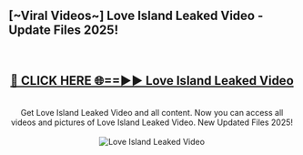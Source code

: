 <h2>[~Viral Videos~] Love Island Leaked Video - Update Files 2025!</h2>
<br>
<div align="center">
<h2><a href="https://betterlinks.top/A2PfLJ" rel="nofollow">🔴 CLICK HERE 🌐==►► Love Island Leaked Video</a></h2>
<br>
Get Love Island Leaked Video and all content. Now you can access all videos and pictures of Love Island Leaked Video. New Updated Files 2025!
<br>
<br>
<a href="https://betterlinks.top/A2PfLJ" rel="nofollow" data-target="animated-image.originalLink"><img src="https://i.ibb.co.com/WyWwxjT/player-gif2.gif" alt="Love Island Leaked Video" style="max-width: 100%; display: inline-block;" data-target="animated-image.originalImage"></a>
</div>
<br>
